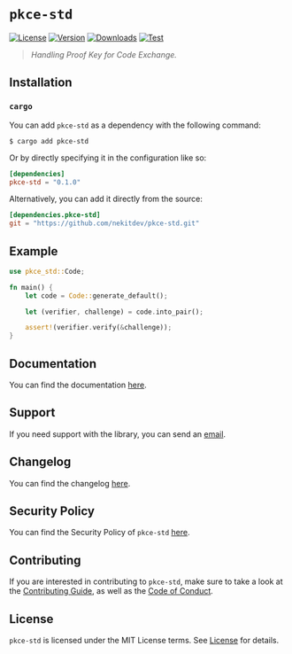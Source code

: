 # `pkce-std`

[![License][License Badge]][License]
[![Version][Version Badge]][Crate]
[![Downloads][Downloads Badge]][Crate]
[![Test][Test Badge]][Actions]

> *Handling Proof Key for Code Exchange.*

## Installation

### `cargo`

You can add `pkce-std` as a dependency with the following command:

```console
$ cargo add pkce-std
```

Or by directly specifying it in the configuration like so:

```toml
[dependencies]
pkce-std = "0.1.0"
```

Alternatively, you can add it directly from the source:

```toml
[dependencies.pkce-std]
git = "https://github.com/nekitdev/pkce-std.git"
```

## Example

```rust
use pkce_std::Code;

fn main() {
    let code = Code::generate_default();

    let (verifier, challenge) = code.into_pair();

    assert!(verifier.verify(&challenge));
}
```

## Documentation

You can find the documentation [here][Documentation].

## Support

If you need support with the library, you can send an [email][Email].

## Changelog

You can find the changelog [here][Changelog].

## Security Policy

You can find the Security Policy of `pkce-std` [here][Security].

## Contributing

If you are interested in contributing to `pkce-std`, make sure to take a look at the
[Contributing Guide][Contributing Guide], as well as the [Code of Conduct][Code of Conduct].

## License

`pkce-std` is licensed under the MIT License terms. See [License][License] for details.

[Email]: mailto:support@nekit.dev

[Discord]: https://nekit.dev/chat

[Actions]: https://github.com/nekitdev/pkce-std/actions

[Changelog]: https://github.com/nekitdev/pkce-std/blob/main/CHANGELOG.md
[Code of Conduct]: https://github.com/nekitdev/pkce-std/blob/main/CODE_OF_CONDUCT.md
[Contributing Guide]: https://github.com/nekitdev/pkce-std/blob/main/CONTRIBUTING.md
[Security]: https://github.com/nekitdev/pkce-std/blob/main/SECURITY.md

[License]: https://github.com/nekitdev/pkce-std/blob/main/LICENSE

[Crate]: https://crates.io/crates/pkce-std
[Documentation]: https://docs.rs/pkce-std

[License Badge]: https://img.shields.io/crates/l/pkce-std
[Version Badge]: https://img.shields.io/crates/v/pkce-std
[Downloads Badge]: https://img.shields.io/crates/dr/pkce-std
[Test Badge]: https://github.com/nekitdev/pkce-std/workflows/test/badge.svg
